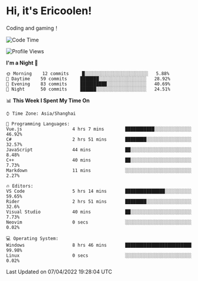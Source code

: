 # Hi, it's Ericoolen!
Coding and gaming！

<!--START_SECTION:waka-->
![Code Time](http://img.shields.io/badge/Code%20Time-199%20hrs%2050%20mins-blue)

![Profile Views](http://img.shields.io/badge/Profile%20Views-4-blue)

**I'm a Night 🦉** 

```text
🌞 Morning    12 commits     █░░░░░░░░░░░░░░░░░░░░░░░░   5.88% 
🌆 Daytime    59 commits     ███████░░░░░░░░░░░░░░░░░░   28.92% 
🌃 Evening    83 commits     ██████████░░░░░░░░░░░░░░░   40.69% 
🌙 Night      50 commits     ██████░░░░░░░░░░░░░░░░░░░   24.51%

```


📊 **This Week I Spent My Time On** 

```text
⌚︎ Time Zone: Asia/Shanghai

💬 Programming Languages: 
Vue.js                   4 hrs 7 mins        ███████████░░░░░░░░░░░░░░   46.92% 
C#                       2 hrs 51 mins       ████████░░░░░░░░░░░░░░░░░   32.57% 
JavaScript               44 mins             ██░░░░░░░░░░░░░░░░░░░░░░░   8.48% 
C++                      40 mins             ██░░░░░░░░░░░░░░░░░░░░░░░   7.73% 
Markdown                 11 mins             ░░░░░░░░░░░░░░░░░░░░░░░░░   2.27%

🔥 Editors: 
VS Code                  5 hrs 14 mins       ███████████████░░░░░░░░░░   59.65% 
Rider                    2 hrs 51 mins       ████████░░░░░░░░░░░░░░░░░   32.6% 
Visual Studio            40 mins             ██░░░░░░░░░░░░░░░░░░░░░░░   7.73% 
Neovim                   0 secs              ░░░░░░░░░░░░░░░░░░░░░░░░░   0.02%

💻 Operating System: 
Windows                  8 hrs 46 mins       █████████████████████████   99.98% 
Linux                    0 secs              ░░░░░░░░░░░░░░░░░░░░░░░░░   0.02%

```


 Last Updated on 07/04/2022 19:28:04 UTC
<!--END_SECTION:waka-->

